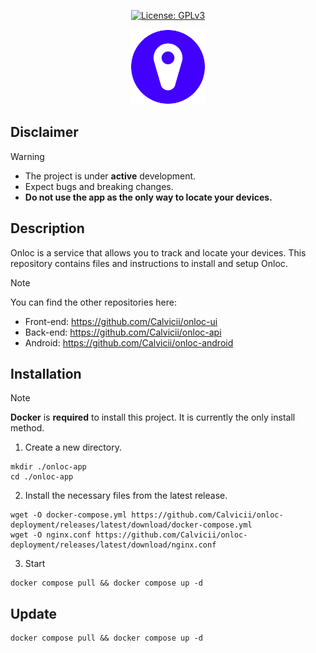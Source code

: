 <p align="center">
  <a href="https://opensource.org/license/gpl-3-0"><img src="https://img.shields.io/badge/License-GPL_v3-blue.svg?color=3F51B5&style=for-the-badge&label=License&logoColor=000000&labelColor=ececec" alt="License: GPLv3"></a>
</p>

<p align="center">
    <img src="https://raw.githubusercontent.com/Calvicii/onloc-ui/refs/heads/main/public/favicon.svg" height="120"/>
</p>

## Disclaimer
> [!WARNING]
> - The project is under **active** development.
> - Expect bugs and breaking changes.
> - **Do not use the app as the only way to locate your devices.**

## Description
Onloc is a service that allows you to track and locate your devices. This repository contains files and instructions to install and setup Onloc.

> [!NOTE]
> You can find the other repositories here:
> - Front-end: https://github.com/Calvicii/onloc-ui
> - Back-end: https://github.com/Calvicii/onloc-api
> - Android: https://github.com/Calvicii/onloc-android

## Installation
> [!NOTE]
> **Docker** is **required** to install this project. It is currently the only install method.

1. Create a new directory.
```
mkdir ./onloc-app
cd ./onloc-app
```

2. Install the necessary files from the latest release.
```
wget -O docker-compose.yml https://github.com/Calvicii/onloc-deployment/releases/latest/download/docker-compose.yml
wget -O nginx.conf https://github.com/Calvicii/onloc-deployment/releases/latest/download/nginx.conf
```

3. Start
```
docker compose pull && docker compose up -d
```

## Update
```
docker compose pull && docker compose up -d
```